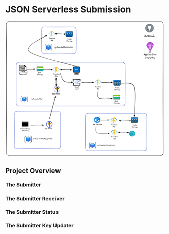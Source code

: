 # JSON Serverless Submission

![diagram](diagram.png)

## Project Overview

### The Submitter

### The Submitter Receiver

### The Submitter Status

### The Submitter Key Updater

